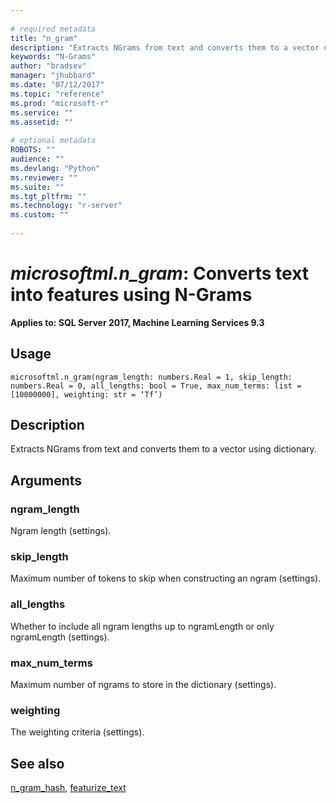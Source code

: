 ```yaml
--- 
 
# required metadata 
title: "n_gram" 
description: "Extracts NGrams from text and converts them to a vector using dictionary." 
keywords: "N-Grams" 
author: "bradsev" 
manager: "jhubbard" 
ms.date: "07/12/2017" 
ms.topic: "reference" 
ms.prod: "microsoft-r" 
ms.service: "" 
ms.assetid: "" 
 
# optional metadata 
ROBOTS: "" 
audience: "" 
ms.devlang: "Python" 
ms.reviewer: "" 
ms.suite: "" 
ms.tgt_pltfrm: "" 
ms.technology: "r-server" 
ms.custom: "" 
 
---
```


# *microsoftml.n_gram*: Converts text into features using N-Grams


**Applies to: SQL Server 2017, Machine Learning Services 9.3**


## Usage



```
microsoftml.n_gram(ngram_length: numbers.Real = 1, skip_length: numbers.Real = 0, all_lengths: bool = True, max_num_terms: list = [10000000], weighting: str = ‘Tf’)
```




## Description

Extracts NGrams from text and converts them to a vector using dictionary.


## Arguments


### ngram_length

Ngram length (settings).


### skip_length

Maximum number of tokens to skip when constructing an ngram (settings).


### all_lengths

Whether to include all ngram lengths up to ngramLength or only ngramLength (settings).


### max_num_terms

Maximum number of ngrams to store in the dictionary (settings).


### weighting

The weighting criteria (settings).


## See also

[n_gram_hash](microsoftml.modules.text_analytics.n_gram_hash.md),
[featurize_text](microsoftml.modules.text_analytics.featurize_text.md)
